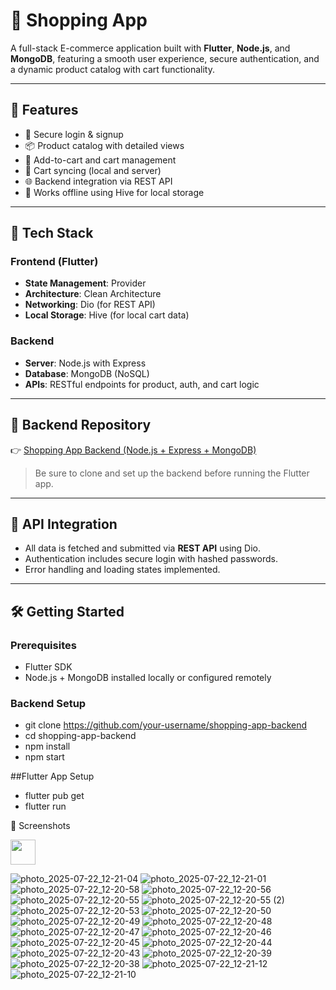 # 🛒 Shopping App

A full-stack E-commerce application built with **Flutter**, **Node.js**, and **MongoDB**, featuring a smooth user experience, secure authentication, and a dynamic product catalog with cart functionality.


---

## 🚀 Features

- 🔐 Secure login & signup
- 📦 Product catalog with detailed views
- 🛒 Add-to-cart and cart management
- 🔄 Cart syncing (local and server)
- 🌐 Backend integration via REST API
- 📡 Works offline using Hive for local storage

---

## 🧱 Tech Stack

### Frontend (Flutter)
- **State Management**: Provider
- **Architecture**: Clean Architecture
- **Networking**: Dio (for REST API)
- **Local Storage**: Hive (for local cart data)

### Backend
- **Server**: Node.js with Express
- **Database**: MongoDB (NoSQL)
- **APIs**: RESTful endpoints for product, auth, and cart logic

---

## 🔗 Backend Repository

👉 [Shopping App Backend (Node.js + Express + MongoDB)](https://github.com/muhammednashat/server_shopping_app)

> Be sure to clone and set up the backend before running the Flutter app.

---

## 🔌 API Integration

- All data is fetched and submitted via **REST API** using Dio.
- Authentication includes secure login with hashed passwords.
- Error handling and loading states implemented.

---

## 🛠️ Getting Started

### Prerequisites
- Flutter SDK
- Node.js + MongoDB installed locally or configured remotely

### Backend Setup
- git clone https://github.com/your-username/shopping-app-backend
- cd shopping-app-backend
- npm install
- npm start

##Flutter App Setup
- flutter pub get
- flutter run

📸 Screenshots

  <img src="https://github.com/user-attachments/assets/8e2e5f91-19ce-4a37-805e-25754bb3c74e"  width="40" height="40"/>


![photo_2025-07-22_12-21-04](https://github.com/user-attachments/assets/a1c6f406-0d84-4321-b9e9-336e98576eb7)
![photo_2025-07-22_12-21-01](https://github.com/user-attachments/assets/98b1ee3e-29d2-4745-a0be-08d3973cbbdb)
![photo_2025-07-22_12-20-58](https://github.com/user-attachments/assets/50c3ad6f-eb7b-45f6-b1ad-7e7d3859d96e)
![photo_2025-07-22_12-20-56](https://github.com/user-attachments/assets/b638ddaa-47ca-4909-b0c5-af18912ad4f4)
![photo_2025-07-22_12-20-55](https://github.com/user-attachments/assets/896f2446-ad01-430d-8476-5a3b518bf726)
![photo_2025-07-22_12-20-55 (2)](https://github.com/user-attachments/assets/88483d66-445c-40f1-a295-035f245e62c6)
![photo_2025-07-22_12-20-53](https://github.com/user-attachments/assets/9ca679ab-07fc-4418-85ab-1f84e513ad32)
![photo_2025-07-22_12-20-50](https://github.com/user-attachments/assets/7a3d6145-a13e-48fa-87ec-dd4ba6ebae4a)
![photo_2025-07-22_12-20-49](https://github.com/user-attachments/assets/3e757fa5-99f0-44ef-899b-a869bb54d549)
![photo_2025-07-22_12-20-48](https://github.com/user-attachments/assets/1f70aca3-d13d-4e36-9ff6-c277c672db0b)
![photo_2025-07-22_12-20-47](https://github.com/user-attachments/assets/51eefa37-8efe-400a-bc8b-d22e5dc3cdad)
![photo_2025-07-22_12-20-46](https://github.com/user-attachments/assets/8fd2e8bc-1b5b-4e12-867b-521ef56f67f2)
![photo_2025-07-22_12-20-45](https://github.com/user-attachments/assets/cfbaa245-f6b9-430e-8b55-361b81982b06)
![photo_2025-07-22_12-20-44](https://github.com/user-attachments/assets/66b65d90-359c-4d27-a215-2dfa6f558b07)
![photo_2025-07-22_12-20-43](https://github.com/user-attachments/assets/de17d8c4-d1fd-4e11-afc9-76ff92837ae9)
![photo_2025-07-22_12-20-39](https://github.com/user-attachments/assets/b6dc8d06-cc0f-4bf8-8d3a-43faa37573a2)
![photo_2025-07-22_12-20-38](https://github.com/user-attachments/assets/23ae105b-a4f3-4176-bb44-fc90fa67e98b)
![photo_2025-07-22_12-21-12](https://github.com/user-attachments/assets/61168293-8d24-4dbc-b398-552d3d5916bb)
![photo_2025-07-22_12-21-10](https://github.com/user-attachments/assets/8e2e5f91-19ce-4a37-805e-25754bb3c74e)


 

 
  
